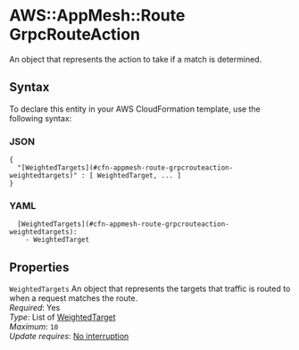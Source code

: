 # AWS::AppMesh::Route GrpcRouteAction<a name="aws-properties-appmesh-route-grpcrouteaction"></a>

An object that represents the action to take if a match is determined\.

## Syntax<a name="aws-properties-appmesh-route-grpcrouteaction-syntax"></a>

To declare this entity in your AWS CloudFormation template, use the following syntax:

### JSON<a name="aws-properties-appmesh-route-grpcrouteaction-syntax.json"></a>

```
{
  "[WeightedTargets](#cfn-appmesh-route-grpcrouteaction-weightedtargets)" : [ WeightedTarget, ... ]
}
```

### YAML<a name="aws-properties-appmesh-route-grpcrouteaction-syntax.yaml"></a>

```
  [WeightedTargets](#cfn-appmesh-route-grpcrouteaction-weightedtargets): 
    - WeightedTarget
```

## Properties<a name="aws-properties-appmesh-route-grpcrouteaction-properties"></a>

`WeightedTargets`  <a name="cfn-appmesh-route-grpcrouteaction-weightedtargets"></a>
An object that represents the targets that traffic is routed to when a request matches the route\.  
*Required*: Yes  
*Type*: List of [WeightedTarget](aws-properties-appmesh-route-weightedtarget.md)  
*Maximum*: `10`  
*Update requires*: [No interruption](https://docs.aws.amazon.com/AWSCloudFormation/latest/UserGuide/using-cfn-updating-stacks-update-behaviors.html#update-no-interrupt)